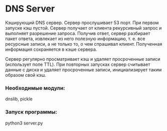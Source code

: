 # DNS Server

Кэширующий DNS сервер. Сервер прослушивает 53 порт. При первом запуске кэш пустой. 
Сервер получает от клиента рекурсивный запрос и выполняет разрешение запроса. 
Получив ответ, сервер разбирает пакет ответа, извлекает из него полезную информацию, 
т. е. все ресурсные записи, а не только то, о чем спрашивал клиент. Полученная информация сохраняется в кэше сервера. 

Сервер регулярно просматривает кэш и удаляет просроченные записи (использует поле TTL). 
При повторных запусках сервер считывает данные с диска и удаляет просроченные записи, инициализирует таким образом свой кэш.

### Необходимые модули: 
dnslib, pickle
### Запуск программы:
python3 server.py
